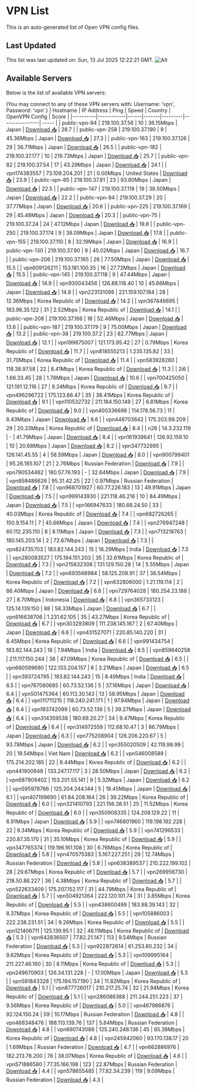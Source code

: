 # VPN List

This is an auto-generated list of Open VPN config files.

## Last Updated

This list was last updated on: Sun, 13 Jul 2025 12:22:21 GMT.
![Alt](https://repobeats.axiom.co/api/embed/186b98318ef1479477931607c1ad7d823f12451f.svg "Repobeats analytics image")

## Available Servers

Below is the list of available VPN servers:

(You may connect to any of these VPN servers with: Username: 'vpn', Password: 'vpn'.)
| Hostname | IP Address | Ping | Speed | Country | OpenVPN Config | Score |
|----------|------------|------|-------|---------|----------------| ----- |
| public-vpn-94 | 219.100.37.56 | 10 | 36.15Mbps | Japan | [Download 📥](./configs/server_0_JP.ovpn) | 28.7 |
| public-vpn-258 | 219.100.37.190 | 9 | 45.36Mbps | Japan | [Download 📥](./configs/server_1_JP.ovpn) | 27.3 |
| public-vpn-163 | 219.100.37.126 | 29 | 36.71Mbps | Japan | [Download 📥](./configs/server_2_JP.ovpn) | 26.5 |
| public-vpn-182 | 219.100.37.177 | 10 | 219.73Mbps | Japan | [Download 📥](./configs/server_3_JP.ovpn) | 25.7 |
| public-vpn-82 | 219.100.37.54 | 17 | 43.29Mbps | Japan | [Download 📥](./configs/server_4_JP.ovpn) | 24.1 |
| vpn174383557 | 73.109.204.201 | 21 | 0.00Mbps | United States | [Download 📥](./configs/server_5_US.ovpn) | 23.9 |
| public-vpn-85 | 219.100.37.81 | 23 | 93.80Mbps | Japan | [Download 📥](./configs/server_6_JP.ovpn) | 22.5 |
| public-vpn-147 | 219.100.37.119 | 19 | 38.50Mbps | Japan | [Download 📥](./configs/server_7_JP.ovpn) | 22.2 |
| public-vpn-84 | 219.100.37.29 | 20 | 37.77Mbps | Japan | [Download 📥](./configs/server_8_JP.ovpn) | 20.6 |
| public-vpn-225 | 219.100.37.169 | 29 | 45.48Mbps | Japan | [Download 📥](./configs/server_9_JP.ovpn) | 20.3 |
| public-vpn-75 | 219.100.37.24 | 24 | 47.12Mbps | Japan | [Download 📥](./configs/server_10_JP.ovpn) | 19.8 |
| public-vpn-250 | 219.100.37.174 | 9 | 38.09Mbps | Japan | [Download 📥](./configs/server_11_JP.ovpn) | 17.8 |
| public-vpn-155 | 219.100.37.110 | 8 | 32.19Mbps | Japan | [Download 📥](./configs/server_12_JP.ovpn) | 16.9 |
| public-vpn-130 | 219.100.37.90 | 9 | 45.02Mbps | Japan | [Download 📥](./configs/server_13_JP.ovpn) | 16.7 |
| public-vpn-206 | 219.100.37.165 | 26 | 77.50Mbps | Japan | [Download 📥](./configs/server_14_JP.ovpn) | 15.5 |
| vpn609126211 | 153.181.100.35 | 16 | 27.72Mbps | Japan | [Download 📥](./configs/server_15_JP.ovpn) | 15.5 |
| public-vpn-145 | 219.100.37.118 | 9 | 47.44Mbps | Japan | [Download 📥](./configs/server_16_JP.ovpn) | 14.9 |
| vpn930043456 | 126.88.118.40 | 10 | 45.66Mbps | Japan | [Download 📥](./configs/server_17_JP.ovpn) | 14.8 |
| vpn223131098 | 221.159.107.184 | 28 | 12.36Mbps | Korea Republic of | [Download 📥](./configs/server_18_KR.ovpn) | 14.2 |
| vpn367446695 | 183.96.35.122 | 31 | 2.52Mbps | Korea Republic of | [Download 📥](./configs/server_19_KR.ovpn) | 14.1 |
| public-vpn-208 | 219.100.37.166 | 18 | 52.46Mbps | Japan | [Download 📥](./configs/server_20_JP.ovpn) | 13.6 |
| public-vpn-187 | 219.100.37.179 | 9 | 75.00Mbps | Japan | [Download 📥](./configs/server_21_JP.ovpn) | 13.2 |
| public-vpn-38 | 219.100.37.2 | 23 | 82.77Mbps | Japan | [Download 📥](./configs/server_22_JP.ovpn) | 12.1 |
| vpn199875007 | 121.173.95.42 | 27 | 0.79Mbps | Korea Republic of | [Download 📥](./configs/server_23_KR.ovpn) | 11.7 |
| vpn818555213 | 1.235.135.82 | 33 | 31.70Mbps | Korea Republic of | [Download 📥](./configs/server_24_KR.ovpn) | 11.4 |
| vpn583928280 | 118.38.97.58 | 22 | 8.41Mbps | Korea Republic of | [Download 📥](./configs/server_25_KR.ovpn) | 11.3 |
| 2i6 | 1.66.33.45 | 28 | 1.78Mbps | Japan | [Download 📥](./configs/server_26_JP.ovpn) | 10.6 |
| vpn700425050 | 121.191.12.116 | 27 | 9.24Mbps | Korea Republic of | [Download 📥](./configs/server_27_KR.ovpn) | 9.7 |
| vpn496296722 | 175.123.66.47 | 35 | 38.41Mbps | Korea Republic of | [Download 📥](./configs/server_28_KR.ovpn) | 9.1 |
| vpn110532732 | 211.184.150.149 | 27 | 6.81Mbps | Korea Republic of | [Download 📥](./configs/server_29_KR.ovpn) | 9.0 |
| vpn400336698 | 114.178.56.73 | 11 | 8.43Mbps | Japan | [Download 📥](./configs/server_30_JP.ovpn) | 8.6 |
| vpn448703642 | 175.203.99.209 | 29 | 20.33Mbps | Korea Republic of | [Download 📥](./configs/server_31_KR.ovpn) | 8.4 |
| n26 | 14.3.232.119 | - | 41.79Mbps | Japan | [Download 📥](./configs/server_32_JP.ovpn) | 8.4 |
| vpn161939641 | 126.92.159.10 | 10 | 20.68Mbps | Japan | [Download 📥](./configs/server_33_JP.ovpn) | 8.2 |
| vpn347732995 | 126.141.45.55 | 4 | 58.59Mbps | Japan | [Download 📥](./configs/server_34_JP.ovpn) | 8.0 |
| vpn900799401 | 95.26.185.107 | 21 | 2.76Mbps | Russian Federation | [Download 📥](./configs/server_35_RU.ovpn) | 7.9 |
| vpn790534462 | 180.57.76.193 | - | 32.64Mbps | Japan | [Download 📥](./configs/server_36_JP.ovpn) | 7.9 |
| vpn859486626 | 95.31.42.25 | 22 | 0.97Mbps | Russian Federation | [Download 📥](./configs/server_37_RU.ovpn) | 7.8 |
| vpn968701927 | 60.77.226.183 | 13 | 49.91Mbps | Japan | [Download 📥](./configs/server_38_JP.ovpn) | 7.5 |
| vpn999143930 | 221.118.46.216 | 10 | 84.49Mbps | Japan | [Download 📥](./configs/server_39_JP.ovpn) | 7.5 |
| vpn166947633 | 180.66.24.50 | 33 | 40.03Mbps | Korea Republic of | [Download 📥](./configs/server_40_KR.ovpn) | 7.4 |
| vpn682726265 | 150.9.154.11 | 7 | 45.66Mbps | Japan | [Download 📥](./configs/server_41_JP.ovpn) | 7.4 |
| vpn276947248 | 60.112.235.110 | 8 | 8.11Mbps | Japan | [Download 📥](./configs/server_42_JP.ovpn) | 7.3 |
| vpn713218763 | 180.145.203.14 | 2 | 72.67Mbps | Japan | [Download 📥](./configs/server_43_JP.ovpn) | 7.3 |
| vpn824735703 | 183.82.144.243 | 15 | 16.29Mbps | India | [Download 📥](./configs/server_44_IN.ovpn) | 7.3 |
| vpn280083527 | 175.194.151.203 | 35 | 32.61Mbps | Korea Republic of | [Download 📥](./configs/server_45_KR.ovpn) | 7.3 |
| vpn215832306 | 131.129.150.28 | 14 | 5.55Mbps | Japan | [Download 📥](./configs/server_46_JP.ovpn) | 7.2 |
| vpn693566984 | 58.125.208.91 | 37 | 36.54Mbps | Korea Republic of | [Download 📥](./configs/server_47_KR.ovpn) | 7.2 |
| vpn632806000 | 1.21.119.114 | 2 | 86.40Mbps | Japan | [Download 📥](./configs/server_48_JP.ovpn) | 6.8 |
| vpn729764028 | 180.254.23.188 | 27 | 8.70Mbps | Indonesia | [Download 📥](./configs/server_49_ID.ovpn) | 6.8 |
| vpn365733123 | 125.14.139.150 | 88 | 58.33Mbps | Japan | [Download 📥](./configs/server_50_JP.ovpn) | 6.7 |
| vpn916638706 | 1.231.62.105 | 35 | 43.27Mbps | Korea Republic of | [Download 📥](./configs/server_51_KR.ovpn) | 6.7 |
| vpn303293809 | 111.238.145.167 | 2 | 67.40Mbps | Japan | [Download 📥](./configs/server_52_JP.ovpn) | 6.6 |
| vpn431527071 | 220.85.140.220 | 31 | 8.45Mbps | Korea Republic of | [Download 📥](./configs/server_53_KR.ovpn) | 6.6 |
| vpn991434754 | 183.82.144.243 | 16 | 7.94Mbps | India | [Download 📥](./configs/server_54_IN.ovpn) | 6.5 |
| vpn859640258 | 211.117.150.244 | 38 | 47.09Mbps | Korea Republic of | [Download 📥](./configs/server_55_KR.ovpn) | 6.5 |
| vpn660599690 | 122.133.204.157 | 6 | 3.21Mbps | Japan | [Download 📥](./configs/server_56_JP.ovpn) | 6.5 |
| vpn393724795 | 183.82.144.243 | 15 | 8.49Mbps | India | [Download 📥](./configs/server_57_IN.ovpn) | 6.5 |
| vpn767060685 | 60.73.52.136 | 5 | 37.16Mbps | Japan | [Download 📥](./configs/server_58_JP.ovpn) | 6.4 |
| vpn501475364 | 60.113.30.143 | 13 | 58.95Mbps | Japan | [Download 📥](./configs/server_59_JP.ovpn) | 6.4 |
| vpn111711215 | 118.240.241.171 | 1 | 97.94Mbps | Japan | [Download 📥](./configs/server_60_JP.ovpn) | 6.4 |
| vpn183742099 | 60.73.52.136 | 5 | 39.27Mbps | Japan | [Download 📥](./configs/server_61_JP.ovpn) | 6.4 |
| vpn314359538 | 180.69.20.27 | 34 | 9.47Mbps | Korea Republic of | [Download 📥](./configs/server_62_KR.ovpn) | 6.4 |
| vpn314972559 | 112.68.10.47 | 3 | 86.79Mbps | Japan | [Download 📥](./configs/server_63_JP.ovpn) | 6.3 |
| vpn775208904 | 126.206.220.67 | 5 | 93.78Mbps | Japan | [Download 📥](./configs/server_64_JP.ovpn) | 6.2 |
| vpn355020509 | 42.119.98.99 | 20 | 19.54Mbps | Viet Nam | [Download 📥](./configs/server_65_VN.ovpn) | 6.2 |
| vpn546008589 | 175.214.202.185 | 22 | 9.44Mbps | Korea Republic of | [Download 📥](./configs/server_66_KR.ovpn) | 6.2 |
| vpn441900948 | 133.247.17.117 | 3 | 28.50Mbps | Japan | [Download 📥](./configs/server_67_JP.ovpn) | 6.2 |
| vpn687909402 | 153.201.55.141 | 9 | 5.32Mbps | Japan | [Download 📥](./configs/server_68_JP.ovpn) | 6.2 |
| vpn595978766 | 125.204.244.144 | 5 | 19.45Mbps | Japan | [Download 📥](./configs/server_69_JP.ovpn) | 6.1 |
| vpn407199690 | 61.84.208.164 | 26 | 39.22Mbps | Korea Republic of | [Download 📥](./configs/server_70_KR.ovpn) | 6.0 |
| vpn321410793 | 221.156.38.51 | 25 | 11.52Mbps | Korea Republic of | [Download 📥](./configs/server_71_KR.ovpn) | 6.0 |
| vpn350908335 | 124.209.129.22 | 11 | 8.91Mbps | Japan | [Download 📥](./configs/server_72_JP.ovpn) | 5.9 |
| vpn746801960 | 119.198.192.228 | 22 | 9.34Mbps | Korea Republic of | [Download 📥](./configs/server_73_KR.ovpn) | 5.9 |
| vpn741296533 | 220.87.35.170 | 31 | 35.10Mbps | Korea Republic of | [Download 📥](./configs/server_74_KR.ovpn) | 5.9 |
| vpn347765374 | 119.196.161.108 | 30 | 6.76Mbps | Korea Republic of | [Download 📥](./configs/server_75_KR.ovpn) | 5.8 |
| vpn470575383 | 5.167.227.251 | 29 | 12.74Mbps | Russian Federation | [Download 📥](./configs/server_76_RU.ovpn) | 5.8 |
| vpn638389537 | 210.222.199.102 | 28 | 29.67Mbps | Korea Republic of | [Download 📥](./configs/server_77_KR.ovpn) | 5.7 |
| vpn269956730 | 218.50.86.227 | 36 | 4.38Mbps | Korea Republic of | [Download 📥](./configs/server_78_KR.ovpn) | 5.7 |
| vpn522633409 | 175.207.152.117 | 31 | 44.79Mbps | Korea Republic of | [Download 📥](./configs/server_79_KR.ovpn) | 5.7 |
| vpn504921264 | 222.120.101.74 | 31 | 3.85Mbps | Korea Republic of | [Download 📥](./configs/server_80_KR.ovpn) | 5.5 |
| vpn438600499 | 183.98.39.143 | 32 | 8.37Mbps | Korea Republic of | [Download 📥](./configs/server_81_KR.ovpn) | 5.5 |
| vpn105886003 | 222.238.231.51 | 34 | 9.26Mbps | Korea Republic of | [Download 📥](./configs/server_82_KR.ovpn) | 5.5 |
| vpn121406711 | 125.139.95.1 | 32 | 46.11Mbps | Korea Republic of | [Download 📥](./configs/server_83_KR.ovpn) | 5.3 |
| vpn642836507 | 77.82.21.147 | 113 | 9.54Mbps | Russian Federation | [Download 📥](./configs/server_84_RU.ovpn) | 5.3 |
| vpn922872614 | 61.253.80.232 | 34 | 9.62Mbps | Korea Republic of | [Download 📥](./configs/server_85_KR.ovpn) | 5.3 |
| vpn109995164 | 211.227.46.160 | 30 | 8.11Mbps | Korea Republic of | [Download 📥](./configs/server_86_KR.ovpn) | 5.3 |
| vpn249670903 | 126.34.131.228 | - | 17.00Mbps | Japan | [Download 📥](./configs/server_87_JP.ovpn) | 5.3 |
| vpn591843328 | 175.194.157.190 | 34 | 11.82Mbps | Korea Republic of | [Download 📥](./configs/server_88_KR.ovpn) | 5.1 |
| vpn877726017 | 210.217.25.74 | 32 | 21.94Mbps | Korea Republic of | [Download 📥](./configs/server_89_KR.ovpn) | 5.1 |
| vpn286086388 | 211.244.251.223 | 37 | 9.56Mbps | Korea Republic of | [Download 📥](./configs/server_90_KR.ovpn) | 5.0 |
| vpn467986876 | 92.124.150.24 | 59 | 10.17Mbps | Russian Federation | [Download 📥](./configs/server_91_RU.ovpn) | 4.8 |
| vpn468348476 | 188.113.139.76 | 137 | 5.84Mbps | Russian Federation | [Download 📥](./configs/server_92_RU.ovpn) | 4.8 |
| vpn690743088 | 125.240.248.136 | 45 | 65.38Mbps | Korea Republic of | [Download 📥](./configs/server_93_KR.ovpn) | 4.8 |
| vpn245942060 | 93.170.138.17 | 20 | 1.69Mbps | Russian Federation | [Download 📥](./configs/server_94_RU.ovpn) | 4.7 |
| vpn662886976 | 182.213.78.200 | 76 | 38.07Mbps | Korea Republic of | [Download 📥](./configs/server_95_KR.ovpn) | 4.6 |
| vpn571886580 | 77.35.166.198 | 123 | 22.87Mbps | Russian Federation | [Download 📥](./configs/server_96_RU.ovpn) | 4.4 |
| vpn578655485 | 77.82.34.239 | 119 | 9.09Mbps | Russian Federation | [Download 📥](./configs/server_97_RU.ovpn) | 4.3 |
